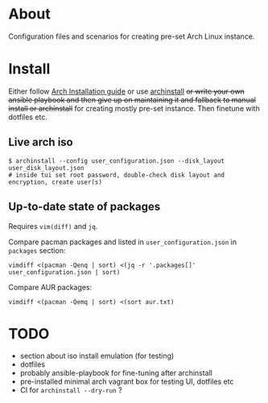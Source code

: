# About

Configuration files and scenarios for creating pre-set Arch Linux instance.

# Install

Either follow [Arch Installation guide](https://wiki.archlinux.org/title/Installation_guide)
or use [archinstall](https://github.com/archlinux/archinstall)
~~or write your own ansible playbook and then give up on maintaining it and fallback to manual install or archinstall~~
for creating mostly pre-set instance. Then finetune with dotfiles etc.

## Live arch iso

```shell
$ archinstall --config user_configuration.json --disk_layout user_disk_layout.json
# inside tui set root password, double-check disk layout and encryption, create user(s)
```

## Up-to-date state of packages

Requires `vim(diff)` and `jq`.

Compare pacman packages and listed in `user_configuration.json` in `packages` section:

```shell
vimdiff <(pacman -Qenq | sort) <(jq -r '.packages[]' user_configuration.json | sort)
```

Compare AUR packages:

```shell
vimdiff <(pacman -Qemq | sort) <(sort aur.txt)
```

# TODO

- section about iso install emulation (for testing)
- dotfiles
- probably ansible-playbook for fine-tuning after archinstall
- pre-installed minimal arch vagrant box for testing UI, dotfiles etc
- CI for `archinstall --dry-run` ?
